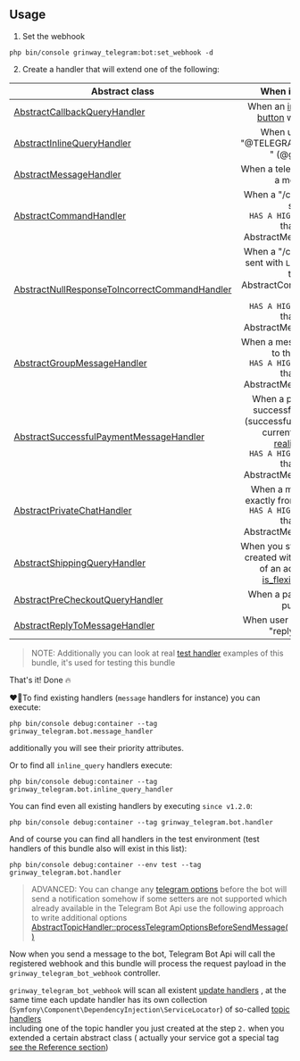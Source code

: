 Usage
------

1. Set the webhook

```console
php bin/console grinway_telegram:bot:set_webhook -d
```

2. Create a handler that will extend one of the following:

| Abstract class                                                                                                                                                                                                         |                                                                                                                                                    When it happens                                                                                                                                                    |
|------------------------------------------------------------------------------------------------------------------------------------------------------------------------------------------------------------------------|:---------------------------------------------------------------------------------------------------------------------------------------------------------------------------------------------------------------------------------------------------------------------------------------------------------------------:|
| [AbstractCallbackQueryHandler](https://github.com/GrinWay/telegram-bundle/blob/main/src/Bot/Handler/Topic/CallbackQuery/AbstractCallbackQueryHandler.php)                                                              |                                                                                                        When an [inline callback button](https://core.telegram.org/bots/2-0-intro#callback-buttons) was pushed                                                                                                         |
| [AbstractInlineQueryHandler](https://github.com/GrinWay/telegram-bundle/blob/main/src/Bot/Handler/Topic/InlineQuery/AbstractInlineQueryHandler.php)                                                                    |                                                                                                                                   When user types: "@TELEGRAM_BOT_NAME " (@gif wow)                                                                                                                                   |
| [AbstractMessageHandler](https://github.com/GrinWay/telegram-bundle/blob/main/src/Bot/Handler/Topic/Message/AbstractMessageHandler.php)                                                                                |                                                                                                                                          When a telegram user sent a message                                                                                                                                          |
| [AbstractCommandHandler](https://github.com/GrinWay/telegram-bundle/blob/main/src/Bot/Handler/Topic/PriorityAble/Message/Command/AbstractCommandHandler.php)                                                           |                                                                                                                 When a "/command" was sent<br>`HAS A HIGHER PRIORITY` than the AbstractMessageHandler                                                                                                                 |
| [AbstractNullResponseToIncorrectCommandHandler](https://github.com/GrinWay/telegram-bundle/blob/main/src/Bot/Handler/Topic/PriorityAble/Message/Command/LowPriority/AbstractNullResponseToIncorrectCommandHandler.php) |                                                                                      When a "/command" was sent with `LOWER PRIORITY` than AbstractCommandHandler but<br>`HAS A HIGHER PRIORITY` than the AbstractMessageHandler                                                                                      |
| [AbstractGroupMessageHandler](https://github.com/GrinWay/telegram-bundle/blob/main/src/Bot/Handler/Topic/PriorityAble/Message/Group/AbstractGroupMessageHandler.php)                                                   |                                                                                                            When a message was sent to the group<br>`HAS A HIGHER PRIORITY` than the AbstractMessageHandler                                                                                                            |
| [AbstractSuccessfulPaymentMessageHandler](https://github.com/GrinWay/telegram-bundle/blob/main/src/Bot/Handler/Topic/PriorityAble/Message/Payment/AbstractSuccessfulPaymentMessageHandler.php)                         | When a payment was successfully finished (successfully because of current [supports realization](https://github.com/GrinWay/telegram-bundle/blob/main/src/Bot/Handler/Topic/PriorityAble/Message/Payment/AbstractSuccessfulPaymentMessageHandler.php#L22))<br>`HAS A HIGHER PRIORITY` than the AbstractMessageHandler |
| [AbstractPrivateChatHandler](https://github.com/GrinWay/telegram-bundle/blob/main/src/Bot/Handler/Topic/PriorityAble/Message/PrivateChat/AbstractPrivateChatHandler.php)                                               |                                                                                                       When a message sent exactly from private chat<br>`HAS A HIGHER PRIORITY` than the AbstractMessageHandler                                                                                                        |
| [AbstractShippingQueryHandler](https://github.com/GrinWay/telegram-bundle/blob/main/src/Bot/Handler/Topic/Payment/ShippingQuery/AbstractShippingQueryHandler.php)                                                      |                                                                                       When you started payment created with requirement of an address and [is_flexible](https://core.telegram.org/bots/api#sendinvoice) option                                                                                        |
| [AbstractPreCheckoutQueryHandler](https://github.com/GrinWay/telegram-bundle/blob/main/src/Bot/Handler/Topic/Payment/PreCheckoutQuery/AbstractPreCheckoutQueryHandler.php)                                             |                                                                                                                                             When a pay button was pushed                                                                                                                                              |
| [AbstractReplyToMessageHandler](https://github.com/GrinWay/telegram-bundle/blob/main/src/Bot/Handler/Topic/ReplyToMessage/AbstractReplyToMessageHandler.php)                                                           |                                                                                                                                        When user answered with "reply" ability                                                                                                                                        |

> NOTE: Additionally you can look at
> real [test handler](https://github.com/GrinWay/telegram-bundle/tree/main/src/Bot/Test)
> examples of this bundle, it's used for testing this bundle

That's it! Done 🔥

❤️‍🔥To find existing handlers (`message` handlers for instance) you can execute:

```console
php bin/console debug:container --tag grinway_telegram.bot.message_handler
```

additionally you will see their priority attributes.

Or to find all `inline_query` handlers execute:

```console
php bin/console debug:container --tag grinway_telegram.bot.inline_query_handler
```

You can find even all existing handlers by executing `since v1.2.0`:

```console
php bin/console debug:container --tag grinway_telegram.bot.handler
```

And of course you can find all handlers in the test environment (test handlers of this bundle also will exist in this list):

```console
php bin/console debug:container --env test --tag grinway_telegram.bot.handler
```

> ADVANCED: You can change any
> [telegram options](https://github.com/symfony/telegram-notifier/tree/7.2?tab=readme-ov-file#adding-interactions-to-a-message)
> before the bot will
> send a notification somehow if some setters are not supported which already available in the Telegram Bot Api
> use the following approach to write additional options
> [AbstractTopicHandler::processTelegramOptionsBeforeSendMessage\(\)](https://github.com/GrinWay/telegram-bundle/blob/main/src/Bot/Handler/Topic/AbstractTopicHandler.php#L49)

Now when you send a message to the bot, Telegram Bot Api will call the registered webhook and this bundle will process
the request payload in the `grinway_telegram_bot_webhook` controller.

`grinway_telegram_bot_webhook` will scan all existent
[update handlers](https://github.com/GrinWay/telegram-bundle/tree/main/src/Bot/Handler/Update)
, at the same time each update handler has its
own collection (`Symfony\Component\DependencyInjection\ServiceLocator`) of so-called
[topic handlers](https://github.com/GrinWay/telegram-bundle/tree/main/src/Bot/Handler/Topic)
<br>
including one of the topic handler you just created at the step `2.` when you extended a certain abstract class (
actually your service got a special tag
[see the Reference section](https://github.com/GrinWay/telegram-bundle/blob/main/docs/reference.md#handler-tags))

